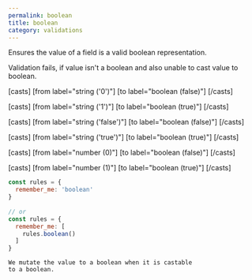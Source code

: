 ```yaml
---
permalink: boolean
title: boolean
category: validations
---
```


Ensures the value of a field is a valid boolean representation.
 
Validation fails, if value isn't a boolean and also unable to
cast value to boolean.
 
[casts]
 [from label="string ('0')"]
 [to label="boolean (false)"]
[/casts]
 
[casts]
 [from label="string ('1')"]
 [to label="boolean (true)"]
[/casts]
 
[casts]
 [from label="string ('false')"]
 [to label="boolean (false)"]
[/casts]
 
[casts]
 [from label="string ('true')"]
 [to label="boolean (true)"]
[/casts]
 
[casts]
 [from label="number (0)"]
 [to label="boolean (false)"]
[/casts]
 
[casts]
 [from label="number (1)"]
 [to label="boolean (true)"]
[/casts]
 
```js
const rules = {
  remember_me: 'boolean'
}
 
// or
const rules = {
  remember_me: [
    rules.boolean()
  ]
}
```
    We mutate the value to a boolean when it is castable
    to a boolean.